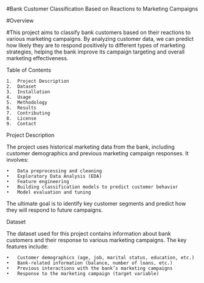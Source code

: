 #Bank Customer Classification Based on Reactions to Marketing Campaigns

#Overview

#This project aims to classify bank customers based on their reactions to various marketing campaigns. By analyzing customer data, we can predict how likely they are to respond positively to different types of marketing strategies, helping the bank improve its campaign targeting and overall marketing effectiveness.

Table of Contents

	1.	Project Description
	2.	Dataset
	3.	Installation
	4.	Usage
	5.	Methodology
	6.	Results
	7.	Contributing
	8.	License
	9.	Contact

Project Description

The project uses historical marketing data from the bank, including customer demographics and previous marketing campaign responses. It involves:

	•	Data preprocessing and cleaning
	•	Exploratory Data Analysis (EDA)
	•	Feature engineering
	•	Building classification models to predict customer behavior
	•	Model evaluation and tuning

The ultimate goal is to identify key customer segments and predict how they will respond to future campaigns.

Dataset

The dataset used for this project contains information about bank customers and their response to various marketing campaigns. The key features include:

	•	Customer demographics (age, job, marital status, education, etc.)
	•	Bank-related information (balance, number of loans, etc.)
	•	Previous interactions with the bank’s marketing campaigns
	•	Response to the marketing campaign (target variable)
